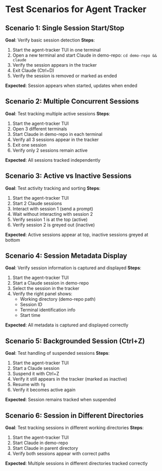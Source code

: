 # Test Scenarios for Agent Tracker

## Scenario 1: Single Session Start/Stop
**Goal**: Verify basic session detection
**Steps**:
1. Start the agent-tracker TUI in one terminal
2. Open a new terminal and start Claude in demo-repo: `cd demo-repo && claude`
3. Verify the session appears in the tracker
4. Exit Claude (Ctrl+D)
5. Verify the session is removed or marked as ended

**Expected**: Session appears when started, updates when ended

## Scenario 2: Multiple Concurrent Sessions
**Goal**: Test tracking multiple active sessions
**Steps**:
1. Start the agent-tracker TUI
2. Open 3 different terminals
3. Start Claude in demo-repo in each terminal
4. Verify all 3 sessions appear in the tracker
5. Exit one session
6. Verify only 2 sessions remain active

**Expected**: All sessions tracked independently

## Scenario 3: Active vs Inactive Sessions
**Goal**: Test activity tracking and sorting
**Steps**:
1. Start the agent-tracker TUI
2. Start 2 Claude sessions
3. Interact with session 1 (send a prompt)
4. Wait without interacting with session 2
5. Verify session 1 is at the top (active)
6. Verify session 2 is greyed out (inactive)

**Expected**: Active sessions appear at top, inactive sessions greyed at bottom

## Scenario 4: Session Metadata Display
**Goal**: Verify session information is captured and displayed
**Steps**:
1. Start the agent-tracker TUI
2. Start a Claude session in demo-repo
3. Select the session in the tracker
4. Verify the right panel shows:
   - Working directory (demo-repo path)
   - Session ID
   - Terminal identification info
   - Start time

**Expected**: All metadata is captured and displayed correctly

## Scenario 5: Backgrounded Session (Ctrl+Z)
**Goal**: Test handling of suspended sessions
**Steps**:
1. Start the agent-tracker TUI
2. Start a Claude session
3. Suspend it with Ctrl+Z
4. Verify it still appears in the tracker (marked as inactive)
5. Resume with `fg`
6. Verify it becomes active again

**Expected**: Session remains tracked when suspended

## Scenario 6: Session in Different Directories
**Goal**: Test tracking sessions in different working directories
**Steps**:
1. Start the agent-tracker TUI
2. Start Claude in demo-repo
3. Start Claude in parent directory
4. Verify both sessions appear with correct paths

**Expected**: Multiple sessions in different directories tracked correctly
